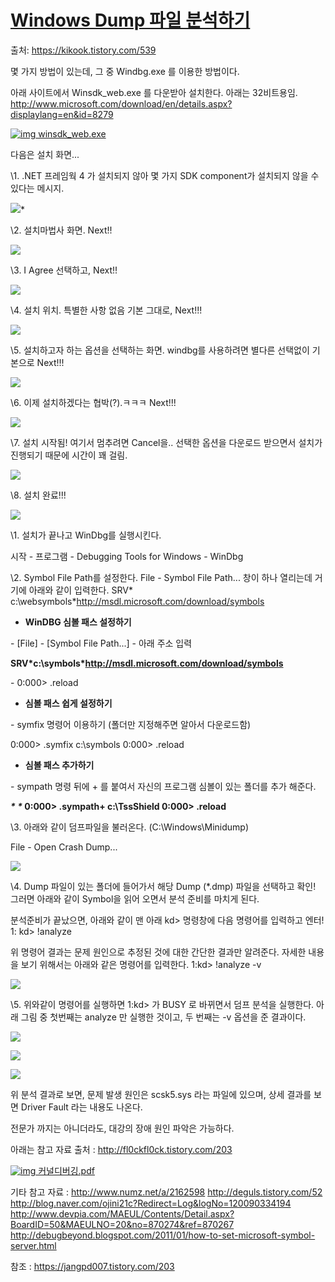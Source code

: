 # [Windows Dump 파일 분석하기](https://kikook.tistory.com/539)

출처:  https://kikook.tistory.com/539



몇 가지 방법이 있는데, 그 중 Windbg.exe 를 이용한 방법이다.

아래 사이트에서 Winsdk_web.exe 를 다운받아 설치한다. 아래는 32비트용임.
http://www.microsoft.com/download/en/details.aspx?displaylang=en&id=8279

[![img](https://t1.daumcdn.net/tistory_admin/assets/blog/5d3d5ea1293599b62522fb700f1bc924555cd420/blogs/image/extension/exe.gif?_version_=5d3d5ea1293599b62522fb700f1bc924555cd420) winsdk_web.exe](https://kikook.tistory.com/attachment/cfile27.uf@201584384F3C8E051CEDE9.exe)



다음은 설치 화면...


\1. .NET 프레임웍 4 가 설치되지 않아 몇 가지 SDK component가 설치되지 않을 수 있다는 메시지.

![](C:\home\Documents\computer_note\Kernel\DeviceDriver\WIndows\Images\137081384ED5E15316.jpg)*



\2. 설치마법사 화면. Next!!

![](C:\home\Documents\computer_note\Kernel\DeviceDriver\WIndows\Images\18013A334ED5E1D316.jpg)



\3. I Agree 선택하고, Next!!

![](C:\home\Documents\computer_note\Kernel\DeviceDriver\WIndows\Images\1306C0394ED5E2310D.jpg)



\4. 설치 위치. 특별한 사항 없음 기본 그대로, Next!!!

![](C:\home\Documents\computer_note\Kernel\DeviceDriver\WIndows\Images\150370394ED5E25411.jpg)



\5. 설치하고자 하는 옵션을 선택하는 화면. windbg를 사용하려면 별다른 선택없이 기본으로 Next!!!

![](C:\home\Documents\computer_note\Kernel\DeviceDriver\WIndows\Images\145D9F3B4ED5E2771D.jpg)



\6. 이제 설치하겠다는 협박(?).ㅋㅋㅋ Next!!!

![](C:\home\Documents\computer_note\Kernel\DeviceDriver\WIndows\Images\2027F63C4ED5E28F09.jpg)



\7. 설치 시작됨! 여기서 멈추려면 Cancel을.. 선택한 옵션을 다운로드 받으면서 설치가 진행되기 때문에 시간이 꽤 걸림.

![](C:\home\Documents\computer_note\Kernel\DeviceDriver\WIndows\Images\154B18364ED5E2A420.jpg)



\8. 설치 완료!!!

![](C:\home\Documents\computer_note\Kernel\DeviceDriver\WIndows\Images\175BEA364ED5E3B71B.jpg)



\1. 설치가 끝나고 WinDbg를 실행시킨다.

시작 - 프로그램 - Debugging Tools for Windows - WinDbg

\2. Symbol File Path를 설정한다.
  File - Symbol File Path...
  창이 하나 열리는데 거기에 아래와 같이 입력한다.
  SRV* c:\websymbols*http://msdl.microsoft.com/download/symbols

- **WinDBG 심볼 패스 설정하기**

 \- [File] - [Symbol File Path...] - 아래 주소 입력

 **SRV\*c:\symbols\*http://msdl.microsoft.com/download/symbols**

  \- 0:000> .reload

- **심볼 패스 쉽게 설정하기**

 \- symfix 명령어 이용하기 (폴더만 지정해주면 알아서 다운로드함)

 0:000>  .symfix  c:\symbols
 0:000>  .reload  

- **심볼 패스 추가하기** 

 \- sympath 명령 뒤에 + 를 붙여서 자신의 프로그램 심볼이 있는 폴더를 추가 해준다.

***\*
\** 0:000>  .sympath+ c:\TssShield
 0:000>  .reload**  




\3. 아래와 같이 덤프파일을 불러온다.  (C:\Windows\Minidump)

File - Open Crash Dump...

![](C:\home\Documents\computer_note\Kernel\DeviceDriver\WIndows\Images\151031354ED5E4461A.jpg)

\4. Dump 파일이 있는 폴더에 들어가서 해당 Dump (*.dmp) 파일을 선택하고 확인! 그러면 아래와 같이 Symbol을 읽어 오면서 분석 준비를 마치게 된다.

분석준비가 끝났으면, 아래와 같이 맨 아래 kd> 명령창에 다음 명령어를 입력하고 엔터!
1: kd> !analyze

위 명령어 결과는 문제 원인으로 추정된 것에 대한 간단한 결과만 알려준다.
자세한 내용을 보기 위해서는 아래와 같은 명령어를 입력한다.
1:kd> !analyze -v

![](C:\home\Documents\computer_note\Kernel\DeviceDriver\WIndows\Images\140E84394F3C8FDD2D.jpg)

\5. 위와같이 명령어를 실행하면 1:kd> 가 BUSY 로 바뀌면서 덤프 분석을 실행한다.
 아래 그림 중 첫번째는 analyze 만 실행한 것이고, 두 번째는 -v 옵션을 준 결과이다.

![](C:\home\Documents\computer_note\Kernel\DeviceDriver\WIndows\Images\1730B4354F3C902E23.jpg)

![](C:\home\Documents\computer_note\Kernel\DeviceDriver\WIndows\Images\1825C4354F3C902F2B.jpg)

![](C:\home\Documents\computer_note\Kernel\DeviceDriver\WIndows\Images\17310C354F3C902F24.jpg)



위 분석 결과로 보면, 문제 발생 원인은 scsk5.sys 라는 파일에 있으며, 상세 결과를 보면 Driver Fault 라는 내용도 나온다.

전문가 까지는 아니더라도, 대강의 장애 원인 파악은 가능하다.

아래는 참고 자료
출처 : http://fl0ckfl0ck.tistory.com/203



[![img](https://t1.daumcdn.net/tistory_admin/assets/blog/5d3d5ea1293599b62522fb700f1bc924555cd420/blogs/image/extension/pdf.gif?_version_=5d3d5ea1293599b62522fb700f1bc924555cd420) 커널디버깅.pdf](https://kikook.tistory.com/attachment/cfile7.uf@14021C394ED5E7472DE765.pdf)


기타 참고 자료 : http://www.numz.net/a/2162598
http://deguls.tistory.com/52
http://blog.naver.com/ojini21c?Redirect=Log&logNo=120090334194
http://www.devpia.com/MAEUL/Contents/Detail.aspx?BoardID=50&MAEULNO=20&no=870274&ref=870267
http://debugbeyond.blogspot.com/2011/01/how-to-set-microsoft-symbol-server.html





참조 : https://jangpd007.tistory.com/203

